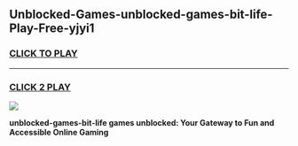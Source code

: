 
## Unblocked-Games-unblocked-games-bit-life-Play-Free-yjyi1
<h3>
<a href="https://premium76.site?title=unblocked-games-bit-life&ref=23A">CLICK TO PLAY</a></h3>
<hr>

<h3>
<a href="https://premium76.site?title=unblocked-games-bit-life&ref=23A">CLICK 2 PLAY</a>
  
</h3>

<a href="https://premium76.site?title=unblocked-games-bit-life&ref=23A"><img src="https://clearcache.store/games.png"></a>


**unblocked-games-bit-life games unblocked: Your Gateway to Fun and Accessible Online Gaming**
